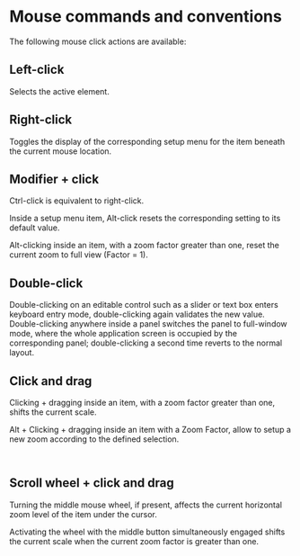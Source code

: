 # Mouse commands and conventions
The following mouse click actions are available:
## Left-click
Selects the active
element.
## Right-click
Toggles the display of the corresponding setup menu for the
item beneath the current mouse location.

## Modifier + click
Ctrl-click is equivalent to right-click.

Inside a setup menu item, Alt-click resets the corresponding setting to its default value.

Alt-clicking inside an item, with a zoom factor greater than one, reset the current zoom to full
view (Factor = 1).

## Double-click
Double-clicking on an editable control such as a
slider or text box enters keyboard entry mode, double-clicking again validates the new value.
Double-clicking anywhere inside a panel switches the panel to full-window mode, where the whole
application screen is occupied by the corresponding panel; double-clicking a second time reverts to
the normal layout.

## Click and drag
Clicking + dragging inside an item, with a zoom
factor greater than one, shifts the current scale.

Alt + Clicking + dragging inside an item with a <link type="document" target="Zoom">Zoom</link> Factor,
allow to setup a new zoom according to the defined selection.

<image name="ZoomSelection2"
filename="C:\Sources\Flux\FluxtAnalyzer\Software\FluxTAnalyzer\Documents\graphics\New Screenshots\added\ZoomSelection2.png"></image>

<image name="ZoomSelection1"
filename="C:\Sources\Flux\FluxtAnalyzer\Software\FluxTAnalyzer\Documents\graphics\New Screenshots\added\ZoomSelection1.png"></image>

## Scroll wheel + click and drag
Turning the middle mouse wheel, if present,
affects the current horizontal zoom level of the item under the cursor.

Activating the wheel with the middle button simultaneously engaged shifts the current scale when the
current zoom factor is greater than one.
